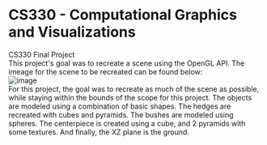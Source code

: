 # CS330 - Computational Graphics and Visualizations
CS330 Final Project
<br/>
This project's goal was to recreate a scene using the OpenGL API. The imeage for the scene to be recreated can be found below:
<br/>
![image](https://user-images.githubusercontent.com/116769623/204107661-8563b7fa-3e2c-4a3b-afcb-e3b6e85d7304.png)
<br/>
For this project, the goal was to recreate as much of the scene as possible, while staying within the bounds of the scope for this project. The objects are modeled using a combination of basic shapes. The hedges are recreated with cubes and pyramids. The bushes are modeled using spheres. The centerpiece is created using a cube, and 2 pyramids with some textures. And finally, the XZ plane is the ground.
